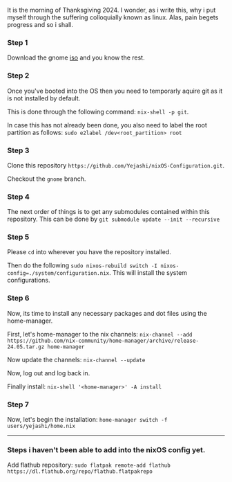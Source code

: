 It is the morning of Thanksgiving 2024. I wonder, as i write this, why i put myself through the suffering colloquially known as linux. Alas, pain begets progress and so i shall.

### Step 1
Download the gnome [iso](https://nixos.org/download/#nixos-iso) and you know the rest.

### Step 2
Once you've booted into the OS then you need to temporarly aquire git as it is not installed by default. 

This is done through the following command: `nix-shell -p git`.

In case this has not already been done, you also need to label the root partition as follows: `sudo e2label /dev<root_partition> root`

### Step 3
Clone this repository `https://github.com/Yejashi/nixOS-Configuration.git`.

Checkout the `gnome` branch.

### Step 4
The next order of things is to get any submodules contained within this repository. This can be done by `git submodule update --init --recursive`

### Step 5
Please `cd` into wherever you have the repository installed.

Then do the following `sudo nixos-rebuild switch -I nixos-config=./system/configuration.nix`. This will install the system configurations.

### Step 6
Now, its time to install any necessary packages and dot files using the home-manager.

First, let's home-manager to the nix channels: `nix-channel --add https://github.com/nix-community/home-manager/archive/release-24.05.tar.gz home-manager`

Now update the channels: `nix-channel --update`

Now, log out and log back in.

Finally install: `nix-shell '<home-manager>' -A install`

### Step 7
Now, let's begin the installation: `home-manager switch -f users/yejashi/home.nix`

***

### Steps i haven't been able to add into the nixOS config yet.

Add flathub repository:
`sudo flatpak remote-add flathub https://dl.flathub.org/repo/flathub.flatpakrepo`
